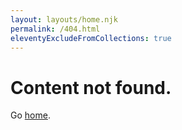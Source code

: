 ```yaml
---
layout: layouts/home.njk
permalink: /404.html
eleventyExcludeFromCollections: true
---
```

# Content not found.

Go <a href="{{ '/' | url }}">home</a>.

